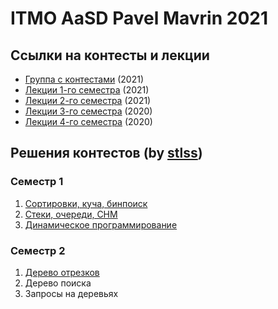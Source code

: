 # ITMO AaSD Pavel Mavrin 2021
## Ссылки на контесты и лекции
* [Группа с контестами](https://codeforces.com/group/dAhOSPf3oD/contests) (2021)
* [Лекции 1-го семестра](https://www.youtube.com/playlist?list=PLrS21S1jm43jtiCPtU2xu8v8NQcbFRVX4) (2021)
* [Лекции 2-го семестра](https://www.youtube.com/playlist?list=PLrS21S1jm43iUIpR51VCJgxY1MjwS-pAZ) (2021)
* [Лекции 3-го семестра](https://www.youtube.com/playlist?list=PLrS21S1jm43gpHkErn2Ecel6dvio5e6EO) (2020)
* [Лекции 4-го семестра](https://www.youtube.com/playlist?list=PLrS21S1jm43jQQWGLI228zanoVzu3RkGY) (2020)

## Решения контестов (by [stlss](https://codeforces.com/profile/stlss))
### Семестр 1
1. [Сортировки, куча, бинпоиск](Семестр%201/1-1%20Сортировки,%20куча,%20бинпоиск/README.md)
2. [Стеки, очереди, СНМ](Семестр%201/1-2%20Стеки,%20очереди,%20СНМ/README.md)
3. [Динамическое программирование](Семестр%201/1-3%20Динамическое%20программирование/README.md)

### Семестр 2
1. [Дерево отрезков](Семестр%202/2-1%20Дерево%20отрезков/README.md)
2. Дерево поиска
3. Запросы на деревьях